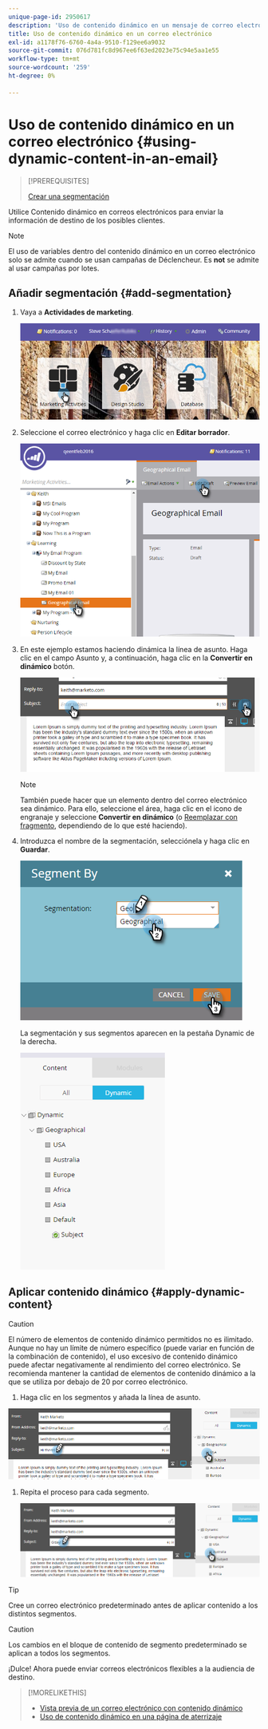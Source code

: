```yaml
---
unique-page-id: 2950617
description: 'Uso de contenido dinámico en un mensaje de correo electrónico: documentos de Marketo: documentación del producto'
title: Uso de contenido dinámico en un correo electrónico
exl-id: a1178f76-6760-4a4a-9510-f129ee6a9032
source-git-commit: 076d781fc8d967ee6f63ed2023e75c94e5aa1e55
workflow-type: tm+mt
source-wordcount: '259'
ht-degree: 0%

---
```


# Uso de contenido dinámico en un correo electrónico {#using-dynamic-content-in-an-email}

>[!PREREQUISITES]
>
>[Crear una segmentación](/help/marketo/product-docs/personalization/segmentation-and-snippets/segmentation/create-a-segmentation.md)

Utilice Contenido dinámico en correos electrónicos para enviar la información de destino de los posibles clientes.

>[!NOTE]
>
>El uso de variables dentro del contenido dinámico en un correo electrónico solo se admite cuando se usan campañas de Déclencheur. Es **not** se admite al usar campañas por lotes.

## Añadir segmentación {#add-segmentation}

1. Vaya a **Actividades de marketing**.

   ![](assets/login-marketing-activities.png)

1. Seleccione el correo electrónico y haga clic en **Editar borrador**.

   ![](assets/1.2.png)

1. En este ejemplo estamos haciendo dinámica la línea de asunto. Haga clic en el campo Asunto y, a continuación, haga clic en la **Convertir en dinámico** botón.

   ![](assets/1.3.png)

   >[!NOTE]
   >
   >También puede hacer que un elemento dentro del correo electrónico sea dinámico. Para ello, seleccione el área, haga clic en el icono de engranaje y seleccione **Convertir en dinámico** (o [Reemplazar con fragmento](/help/marketo/product-docs/personalization/segmentation-and-snippets/snippets/create-a-snippet.md), dependiendo de lo que esté haciendo).

1. Introduzca el nombre de la segmentación, selecciónela y haga clic en **Guardar**.

   ![](assets/1.4.png)

   La segmentación y sus segmentos aparecen en la pestaña Dynamic de la derecha.

   ![](assets/1.5.png)

## Aplicar contenido dinámico {#apply-dynamic-content}

>[!CAUTION]
>
>El número de elementos de contenido dinámico permitidos no es ilimitado. Aunque no hay un límite de número específico (puede variar en función de la combinación de contenido), el uso excesivo de contenido dinámico puede afectar negativamente al rendimiento del correo electrónico. Se recomienda mantener la cantidad de elementos de contenido dinámico a la que se utiliza por debajo de 20 por correo electrónico.

1. Haga clic en los segmentos y añada la línea de asunto.

![](assets/2.1.png)

1. Repita el proceso para cada segmento.

   ![](assets/2.2.png)

>[!TIP]
>
>Cree un correo electrónico predeterminado antes de aplicar contenido a los distintos segmentos.

>[!CAUTION]
>
>Los cambios en el bloque de contenido de segmento predeterminado se aplican a todos los segmentos.

¡Dulce! Ahora puede enviar correos electrónicos flexibles a la audiencia de destino.

>[!MORELIKETHIS]
>
>* [Vista previa de un correo electrónico con contenido dinámico](/help/marketo/product-docs/email-marketing/general/functions-in-the-editor/preview-an-email-with-dynamic-content.md)
>* [Uso de contenido dinámico en una página de aterrizaje](/help/marketo/product-docs/demand-generation/landing-pages/free-form-landing-pages/use-dynamic-content-in-a-free-form-landing-page.md)

